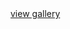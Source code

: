 <a href="https://htmlpreview.github.io/?https://raw.githubusercontent.com/benckx/baudelaire-on-vqgan/master/index.html">
view gallery
</a>

